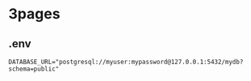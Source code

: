 # 3pages

## .env

```
DATABASE_URL="postgresql://myuser:mypassword@127.0.0.1:5432/mydb?schema=public"
```